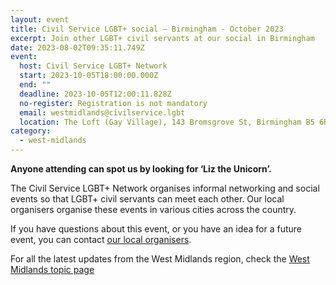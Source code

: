```yaml
---
layout: event
title: Civil Service LGBT+ social – Birmingham - October 2023
excerpt: Join other LGBT+ civil servants at our social in Birmingham
date: 2023-08-02T09:35:11.749Z
event:
  host: Civil Service LGBT+ Network
  start: 2023-10-05T18:00:00.000Z
  end: ""
  deadline: 2023-10-05T12:00:11.828Z
  no-register: Registration is not mandatory
  email: westmidlands@civilservice.lgbt
  location: The Loft (Gay Village), 143 Bromsgrove St, Birmingham B5 6RG
category:
  - west-midlands
---
```

**Anyone attending can spot us by looking for ‘Liz the Unicorn’.**

The Civil Service LGBT+ Network organises informal networking and social events so that LGBT+ civil servants can meet each other. Our local organisers organise these events in various cities across the country.

If you have questions about this event, or you have an idea for a future event, you can contact [our local organisers](/team).

For all the latest updates from the West Midlands region, check the [West Midlands topic page](/topic/west-midlands)